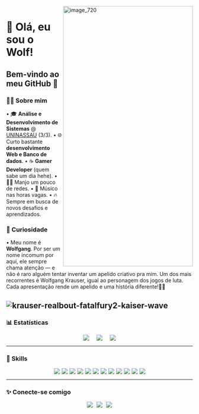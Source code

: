 <img width="350" height="700" alt="image_720" src="https://github.com/user-attachments/assets/82e02206-45d8-489c-b129-4d272fe2a4d7" align="right" />

# 🐺 Olá, eu sou o Wolf! 

Bem-vindo ao meu GitHub 🚀 
---

### 👨‍💻 Sobre mim  
• 🎓 **Análise e Desenvolvimento de Sistemas** @ [UNINASSAU](https://www.uninassau.edu.br/) (3/3).
• 🌐 Curto bastante **desenvolvimento Web e Banco de dados**.
• ☕ **Gamer Developer** (quem sabe um dia hehe). 
• 👨‍💻 Manjo um pouco de redes. 
• 🎸 Músico nas horas vagas.
• 🔥 Sempre em busca de novos desafios e aprendizados.


### 🤔 Curiosidade

• Meu nome é **Wolfgang**.
Por ser um nome incomum por aqui, ele sempre chama atenção — e não é raro alguém tentar inventar um apelido criativo pra mim. 
Um dos mais recorrentes é Wolfgang Krauser, igual ao personagem dos jogos de luta. Cada apresentação rende um apelido e uma história diferente!🤷‍♂️



![krauser-realbout-fatalfury2-kaiser-wave](https://github.com/user-attachments/assets/069812df-a7e4-4ccd-b2fa-c30b10721289)
---

### 📊 Estatísticas  

<div align="center" style="display: flex; justify-content: center; gap: 20px;">
  <img src="https://github-readme-stats.vercel.app/api?username=SeuUsuario&show_icons=true&theme=vision-friendly-dark&title_color=FFD700&icon_color=FFD700&text_color=FFFFFF&bg_color=000000" />
  <img src="https://github-readme-stats.vercel.app/api/top-langs/?username=SeuUsuario&layout=compact&title_color=FFD700&text_color=FFFFFF&bg_color=000000" />
  <img src="https://streak-stats.demolab.com?user=SeuUsuario&theme=vision-friendly-dark&date_format=j%20M%5B%20Y%5D&background=000000&ring=FFD700&fire=FFD700&currStreakLabel=FFD700" />
</div>


---

### 🚀 Skills  

<div align="center" style="display: flex; flex-wrap: wrap; justify-content: center; gap: 5px;">
  <img src="https://img.shields.io/badge/JavaScript-000000?style=for-the-badge&logo=javascript&logoColor=FFD700" />
  <img src="https://img.shields.io/badge/CSS3-000000?style=for-the-badge&logo=css3&logoColor=FFD700" />
  <img src="https://img.shields.io/badge/HTML5-000000?style=for-the-badge&logo=html5&logoColor=FFD700" />
  <img src="https://img.shields.io/badge/React-000000?style=for-the-badge&logo=react&logoColor=FFD700" />
  <img src="https://img.shields.io/badge/Delphi-000000?style=for-the-badge&logo=delphi&logoColor=FFD700" />
  <img src="https://img.shields.io/badge/MySQL-000000?style=for-the-badge&logo=mysql&logoColor=FFD700" />
  <img src="https://img.shields.io/badge/PostgreSQL-000000?style=for-the-badge&logo=postgresql&logoColor=FFD700" />
  <img src="https://img.shields.io/badge/Firebird-000000?style=for-the-badge&logo=firebird&logoColor=FFD700" />
  <img src="https://img.shields.io/badge/IBExpert-000000?style=for-the-badge&logoColor=FFD700" />
  <img src="https://img.shields.io/badge/Git-000000?style=for-the-badge&logo=git&logoColor=FFD700" />
  <img src="https://img.shields.io/badge/GitHub-000000?style=for-the-badge&logo=github&logoColor=FFD700" />
  <img src="https://img.shields.io/badge/Flutter-000000?style=for-the-badge&logo=flutter&logoColor=FFD700" />
</div>

---

### ✨ Conecte-se comigo  

<div align="center" style="display: flex; justify-content: center; gap: 10px;">
  <a href="https://linkedin.com/in/seuusuario">
    <img src="https://img.shields.io/badge/LinkedIn-000000?style=for-the-badge&logo=linkedin&logoColor=FFD700" />
  </a>
  <a href="https://jeffersondev.netlify.app">
    <img src="https://img.shields.io/badge/Portfólio-000000?style=for-the-badge&logo=firefox&logoColor=FFD700" />
  </a>
  <a href="mailto:seuemail@gmail.com">
    <img src="https://img.shields.io/badge/Email-000000?style=for-the-badge&logo=gmail&logoColor=FFD700" />
  </a>
</div>
